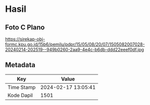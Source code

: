 # Hasil

## Foto C Plano

https://sirekap-obj-formc.kpu.go.id/15b6/pemilu/pdpr/15/05/08/20/07/1505082007028-20240214-202519--949b0260-2aa9-4e4c-b6db-ddd22eeef0df.jpg


## Metadata

| Key        | Value               |
| ---------- | ------------------- |
| Time Stamp | 2024-02-17 13:05:41 |
| Kode Dapil | 1501                |



